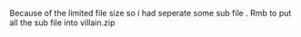 Because of the limited file size so i had seperate some sub file . Rmb to put all the sub file into villain.zip 
